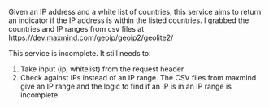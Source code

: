 Given an IP address and a white list of countries, this service aims to return an indicator if the IP address is within the listed countries. I grabbed the countries and IP ranges from csv files at https://dev.maxmind.com/geoip/geoip2/geolite2/

This service is incomplete. It still needs to:
1) Take input (ip, whitelist) from the request header
2) Check against IPs instead of an IP range. The CSV files from maxmind give an IP range and the logic to find if an IP is in an IP range is incomplete